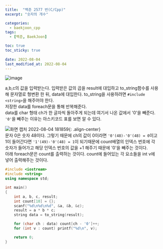 ```yaml
---
title:  "백준 2577 번(C/Cpp)"
excerpt: "숫자의 개수"

categories:
  - baekjoon_cpp
tags:
  - [백준, BaekJoon]

toc: true
toc_sticky: true
 
date: 2022-08-04
last_modified_at: 2022-08-04
---
```


![image](https://user-images.githubusercontent.com/106606698/182802002-857fc3c1-ff63-438f-8ef5-3c1c694e7b12.png)   
 
a,b,c의 값을 입력받는다. 
입력받은 값의 곱을 result에 대입하고 to_string함수를 사용해 문자열로 형변환 한 뒤, data에 대입한다. to_string을 사용하려면 `#include <string>`을 해주어야 한다.  
저장한 data를 foreach문을 통해 반복해준다.  
data를 char 형태 ch가 한 글자씩 돌아주게 되는데 여기서 나온 값에서 '0'을 빼준다.  
`'0'`을 빼주는 이유는 아스키코드 표를 보면 알 수 있다.  

![화면 캡처 2022-08-04 181859](https://user-images.githubusercontent.com/106606698/182811606-e655fa18-5520-4c7c-ab0f-53fc22d2d6ca.png){: .align-center}  
문자 0은 숫자 48이다. 그렇기 때문에 ch의 값이 0이라면 `'0'(48)-'0'(48) = 0`이고 1이 들어간다면 `'1'(49)-'0'(48) = 1`이 되기때문에 count배열의 인덱스 번호에 각 숫자가 들어가고 해당 인덱스 번호의 값을 +1 해주기 때문에 '0'을 빼주는 것이다.  
아래 foreach문은 count를 출력하는 것이다. count에 들어있는 각 요소들을 int v에 넣어 출력해주는 것이다.

```c++
#include <iostream>
#include <string>
using namespace std;

int main()
{
    int a, b, c, result;
    int count[10] = {};
    scanf("%d\n%d\n%d", &a, &b, &c);
    result = a * b * c;
    string data = to_string(result);

    for (char ch : data) count[ch - '0']++;
    for (int v : count) printf("%d\n", v);

    return 0;
}
```  